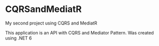 # CQRSandMediatR
My second project using CQRS and MediatR

This application is an API with CQRS and Mediator Pattern. Was created using .NET 6 
